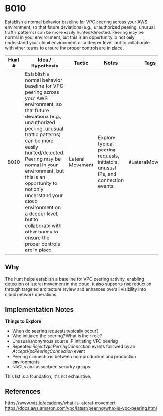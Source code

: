 # B010

Establish a normal behavior baseline for VPC peering across your AWS environment, so that future deviations (e.g., unauthorized peering, unusual traffic patterns) can be more easily hunted/detected. Peering may be normal in your environment, but this is an opportunity to not only understand your cloud environment on a deeper level, but to collaborate with other teams to ensure the proper controls are in place.

| Hunt #       | Idea / Hypothesis          | Tactic    | Notes                             | Tags      | Submitter |
|--------------|----------------------------|-----------|-----------------------------------|-----------|-----------|
| B010    | Establish a normal behavior baseline for VPC peering across your AWS environment, so that future deviations (e.g., unauthorized peering, unusual traffic patterns) can be more easily hunted/detected. Peering may be normal in your environment, but this is an opportunity to not only understand your cloud environment on a deeper level, but to collaborate with other teams to ensure the proper controls are in place. | Lateral Movement  | Explore typical peering requests, initiators, unusual IPs, and connection events. | #LateralMovement    | Bruce Breuer |

## Why
The hunt helps establish a baseline for VPC peering activity, enabling detection of lateral movement in the cloud. It also supports risk reduction through targeted arcitecture review and enhances overall visibility into cloud network operations.

## Implementation Notes
**Things to Explore**
- When do peering requests typically occur?
- Who initiated the peering? What is their role?
- Unusual/anonymous source IP initiating VPC peering
- Repeated _RejectVpcPerringConnection_ events followed by an _AcceptVpcPeeringConnection_ event
- Peering connections between non-production and production environments
- NACLs and associated security groups

This list is a foundation, it's not exhaustive.

## References
https://www.wiz.io/academy/what-is-lateral-movement
https://docs.aws.amazon.com/vpc/latest/peering/what-is-vpc-peering.html
